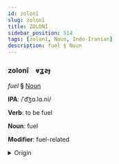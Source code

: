 ```yaml
---
id: zolonî
slug: zolonî
title: ZOLONİ
sidebar_position: 514
tags: [zolonî, Noun, Indo-Iranian]
description: fuel § Noun
---
```


### zolonî&emsp;<span kind="abugida">ⱴʓƨɟ</span>

*fuel* **§** [Noun](../../tags/Noun)

**IPA**: /ˈd͡ʒɑ.lɑ.ni/

**Verb**: to be fuel

**Noun**: fuel

**Modifier**: fuel-related

<details>
    <summary>Origin</summary>
    Bengali জ্বালানি jalani [ˈd͡ʒalani]<br/>
    <em>Indo-Iranian Language Family</em>
</details>